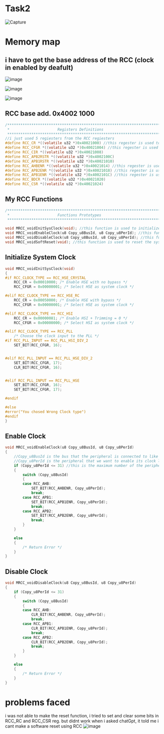 # Task2

![Capture](https://github.com/moekhodry11/IEEE-SSCS-Embedded-System/assets/86708003/f44411b9-8381-482f-84ee-985aee8e106a)


# Memory map
## i have to get the base address of the RCC (clock in enabled by deafult)
![image](https://github.com/moekhodry11/IEEE-SSCS-Embedded-System/assets/86708003/f6722626-dc12-4dcf-bcd1-0a6f42f91126)

![image](https://github.com/moekhodry11/IEEE-SSCS-Embedded-System/assets/86708003/597eb7fb-0a79-419c-8cfb-873606f8a213)

![image](https://github.com/moekhodry11/IEEE-SSCS-Embedded-System/assets/86708003/613b253f-5cc0-4e45-9f12-4c7d14460619)

## RCC base add. 0x4002 1000
```c
/*******************************************************************************
 *                      Registers Definitions                                  *
 *******************************************************************************/
//i just used 5 regiesters from the RCC regiesters
#define RCC_CR *((volatile u32 *)0x40021000) //this regester is used to enable the clock for the system
#define RCC_CFGR *((volatile u32 *)0x40021004) //this regester is used to configure the clock for the system
#define RCC_CIR *((volatile u32 *)0x40021008)
#define RCC_APB2RSTR *((volatile u32 *)0x4002100C)
#define RCC_APB1RSTR *((volatile u32 *)0x40021010)
#define RCC_AHBENR *((volatile u32 *)0x40021014) //this regester is used to enable the clock for the peripherals connected to the AHB bus
#define RCC_APB2ENR *((volatile u32 *)0x40021018) //this regester is used to enable the clock for the peripherals connected to the APB2 bus
#define RCC_APB1ENR *((volatile u32 *)0x4002101C) //this regester is used to enable the clock for the peripherals connected to the APB1 bus
#define RCC_BDCR *((volatile u32 *)0x40021020)
#define RCC_CSR *((volatile u32 *)0x40021024)
```

## My RCC Functions
```c
/*******************************************************************************
 *                      Functions Prototypes                                   *
 *******************************************************************************/

void MRCC_voidInitSysClock(void); //this function is used to initialize the system clock
void MRCC_voidEnableClock(u8 Copy_u8BusId, u8 Copy_u8PerId); //this function is used to enable the clock for the peripherals
void MRCC_voidDisableClock(u8 Copy_u8BusId, u8 Copy_u8PerId); //this function is used to disable the clock for the peripherals
void MRCC_voidSoftReset(void); //this function is used to reset the system
```

## Initialize System Clock

```c
void MRCC_voidInitSysClock(void)
{
#if RCC_CLOCK_TYPE == RCC_HSE_CRYSTAL
	RCC_CR = 0x00010000; /* Enable HSE with no bypass */
	RCC_CFGR = 0x00000001; /* Select HSE as system clock */

#elif RCC_CLOCK_TYPE == RCC_HSE_RC
	RCC_CR = 0x00050000; /* Enable HSE with bypass */
	RCC_CFGR = 0x00000001; /* Select HSE as system clock */

#elif RCC_CLOCK_TYPE == RCC_HSI
	RCC_CR = 0x00000081; /* Enable HSI + Trimming = 0 */
	RCC_CFGR = 0x00000000; /* Select HSI as system clock */

#elif RCC_CLOCK_TYPE == RCC_PLL 
	/* Choose the clock input to the PLL */
#if RCC_PLL_INPUT == RCC_PLL_HSI_DIV_2 
	SET_BIT(RCC_CFGR, 16);


#elif RCC_PLL_INPUT == RCC_PLL_HSE_DIV_2 
	SET_BIT(RCC_CFGR, 17);
	CLR_BIT(RCC_CFGR, 16);


#elif RCC_PLL_INPUT == RCC_PLL_HSE 
	SET_BIT(RCC_CFGR, 16);
	SET_BIT(RCC_CFGR, 17);

#endif

#else
#error("You chosed Wrong Clock type")
#endif
}
```
## Enable Clock
```c
void MRCC_voidEnableClock(u8 Copy_u8BusId, u8 Copy_u8PerId)
{
	//Copy_u8BusId is the bus that the peripheral is connected to like AHB, APB1, APB2
	//Copy_u8PerId is the peripheral that we want to enable its clock like GPIOA, GPIOB, GPIOC, ...
	if (Copy_u8PerId <= 31) //this is the maximum number of the peripherals that are connected to the AHB bus
	{
		switch (Copy_u8BusId)
		{
		case RCC_AHB:
			SET_BIT(RCC_AHBENR, Copy_u8PerId);
			break;
		case RCC_APB1:
			SET_BIT(RCC_APB1ENR, Copy_u8PerId);
			break;
		case RCC_APB2:
			SET_BIT(RCC_APB2ENR, Copy_u8PerId);
			break;
		}
	}

	else
	{
		/* Return Error */
	}
}
```

## Disable Clock
```c
void MRCC_voidDisableClock(u8 Copy_u8BusId, u8 Copy_u8PerId)
{
	if (Copy_u8PerId <= 31)
	{
		switch (Copy_u8BusId)
		{
		case RCC_AHB:
			CLR_BIT(RCC_AHBENR, Copy_u8PerId);
			break;
		case RCC_APB1:
			CLR_BIT(RCC_APB1ENR, Copy_u8PerId);
			break;
		case RCC_APB2:
			CLR_BIT(RCC_APB2ENR, Copy_u8PerId);
			break;
		}
	}

	else
	{
		/* Return Error */
	}
}
```

# problems faced
i was not able to make the reset function, i tried to set and clear some bits in RCC_RC and RCC_CSR reg. but didnt work
when i asked chatGpt, it told me i cant make a software reset using RCC 
![image](https://github.com/moekhodry11/IEEE-SSCS-Embedded-System/assets/86708003/8112551f-4fb1-4fe8-9558-d91238d36466)
